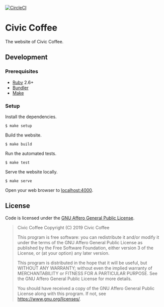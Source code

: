 [![CircleCI](https://circleci.com/gh/adborden/civic-coffee.svg?style=svg)](https://circleci.com/gh/adborden/civic-coffee)

# Civic Coffee

The website of Civic Coffee.


## Development


### Prerequisites

- [Ruby](https://www.ruby-lang.org/en/) 2.6+
- [Bundler](https://bundler.io/)
- [Make](https://www.gnu.org/software/make/)

### Setup

Install the dependencies.

    $ make setup

Build the website.

    $ make build

Run the automated tests.

    $ make test

Serve the website locally.

    $ make serve

Open your web browser to [localhost:4000](http://localhost:4000).


## License

Code is licensed under the [GNU Affero General Public License](LICENSE.md).

> Civic Coffee
> Copyright (C) 2019  Civic Coffee
>
> This program is free software: you can redistribute it and/or modify
> it under the terms of the GNU Affero General Public License as
> published by the Free Software Foundation, either version 3 of the
> License, or (at your option) any later version.
>
> This program is distributed in the hope that it will be useful,
> but WITHOUT ANY WARRANTY; without even the implied warranty of
> MERCHANTABILITY or FITNESS FOR A PARTICULAR PURPOSE.  See the
> GNU Affero General Public License for more details.
>
> You should have received a copy of the GNU Affero General Public License
> along with this program.  If not, see <https://www.gnu.org/licenses/>.
